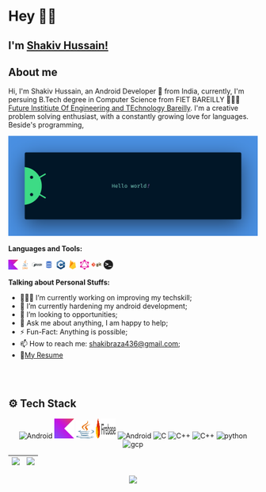 # Hey 👋🏽

## I'm [Shakiv Hussain!](https://www.linkedin.com/in/shakivhussain/) 

## About me

Hi, I'm Shakiv Hussain, an Android Developer 🚀 from India, currently, I'm persuing B.Tech degree in Computer Science from FIET BAREILLY  🙍🏽‍♂️ [Future Institiute Of Engineering and TEchnology Bareilly](https://www.linkedin.com/in/shakib-hussain). I'm a creative problem solving enthusiast, with a constantly growing love for languages. Beside's programming, 

<img src="https://github.com/shakivhussain/Shakiv_Hussain/blob/master/Resource/banner.png" alt="Hello world">

**Languages and Tools:**  

<code><img height="20" src="https://raw.githubusercontent.com/github/explore/80688e429a7d4ef2fca1e82350fe8e3517d3494d/topics/kotlin/kotlin.png"></code>
<code><img height="20" src="https://raw.githubusercontent.com/github/explore/80688e429a7d4ef2fca1e82350fe8e3517d3494d/topics/java/java.png"></code>
<code><img height="20" src="https://raw.githubusercontent.com/github/explore/80688e429a7d4ef2fca1e82350fe8e3517d3494d/topics/bash/bash.png"></code>
<code><img height="20" src="https://raw.githubusercontent.com/github/explore/80688e429a7d4ef2fca1e82350fe8e3517d3494d/topics/sql/sql.png"></code>
<code><img height="20" src="https://raw.githubusercontent.com/github/explore/80688e429a7d4ef2fca1e82350fe8e3517d3494d/topics/cpp/cpp.png"></code>
<code><img height="20" src="https://raw.githubusercontent.com/github/explore/80688e429a7d4ef2fca1e82350fe8e3517d3494d/topics/firebase/firebase.png"></code>
<code><img height="20" src="https://raw.githubusercontent.com/github/explore/5c058a388828bb5fde0bcafd4bc867b5bb3f26f3/topics/graphql/graphql.png"></code>
<code><img height="20" src="https://raw.githubusercontent.com/github/explore/80688e429a7d4ef2fca1e82350fe8e3517d3494d/topics/git/git.png"></code>
<code><img height="20" src="https://raw.githubusercontent.com/github/explore/80688e429a7d4ef2fca1e82350fe8e3517d3494d/topics/terminal/terminal.png"></code>

 
**Talking about Personal Stuffs:**

- 👨🏽‍💻 I’m currently working on improving my techskill;
- 🌱 I’m currently hardening my android development; 
- 👯 I’m looking to opportunities;
- 💬 Ask me about anything, I am happy to help;
- ⚡️ Fun-Fact: Anything is possible;
- 📫 How to reach me: shakibraza436@gmail.com;
- 📝[My Resume](https://drive.google.com/file/d/1-507If36OEApOxB4npJfFVAL0tWUKqcK/view)
<br />
<br />

## ⚙ Tech Stack
<p align="center">
<img src="https://raw.githubusercontent.com/gilbarbara/logos/master/logos/android-icon.svg" alt="Android" width="40" height="40"/> 
<img src="https://raw.githubusercontent.com/github/explore/80688e429a7d4ef2fca1e82350fe8e3517d3494d/topics/kotlin/kotlin.png" alt="Kotlin" width="40" height="40"/>  
<img src="https://raw.githubusercontent.com/gilbarbara/logos/master/logos/java.svg" alt="Core Java" width="36" height="36"/>  
<img src="https://raw.githubusercontent.com/gilbarbara/logos/master/logos/firebase.svg" alt="Firebase" width="40" height="40"/> 
<img src="https://raw.githubusercontent.com/gilbarbara/logos/master/logos/figma.svg" alt="Android" width="40" height="40"/> 
<img src="https://raw.githubusercontent.com/gilbarbara/logos/master/logos/c.svg" alt="C" width="40" height="40"/>
<img src="https://raw.githubusercontent.com/gilbarbara/logos/master/logos/c-plusplus.svg" alt="C++" width="40" height="40"/> 
<img src="https://raw.githubusercontent.com/gilbarbara/logos/master/logos/git-icon.svg" alt="C++" width="40" height="40"/> 
<img src="https://github.com/gilbarbara/logos/blob/master/logos/python.svg" alt="python" width="40" height="40"/> 
<img src="https://www.vectorlogo.zone/logos/google_cloud/google_cloud-icon.svg" alt="gcp" width="40" height="40"/>
</p>

|<img src="https://github-readme-stats.vercel.app/api?username=shakivhussain&&show_icons=true&&hide_border=false&&count_private=true&include_all_commits=true"/>|<img src="https://github-readme-streak-stats.herokuapp.com/?user=shakivhussain&&hide_border=false&&show_icons=true"/>|
|---|---|

<p align="center">
  <img src="https://github-readme-stats.vercel.app/api/top-langs/?username=shakivhussain&layout=compact"/>
</p>
